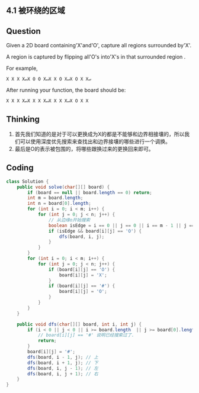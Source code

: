 ## 4.1 被环绕的区域

## Question

Given a 2D board containing'X'and'O', capture all regions surrounded by'X'.

A region is captured by flipping all'O's into'X's in that surrounded region .

For example,

```
X X X X↵X O O X↵X X O X↵X O X X↵
```



After running your function, the board should be:

```
X X X X↵X X X X↵X X X X↵X O X X
```



## Thinking

1. 首先我们知道的是对于可以更换成为X的都是不能够和边界相接壤的，所以我们可以使用深度优先搜索来查找出和边界接壤的哪些进行一个调换。
2. 最后是O的表示被包围的，将哪些跟换过来的更换回来即可。



## Coding

```java
class Solution {
    public void solve(char[][] board) {
        if (board == null || board.length == 0) return;
        int m = board.length;
        int n = board[0].length;
        for (int i = 0; i < m; i++) {
            for (int j = 0; j < n; j++) {
                // 从边缘o开始搜索
                boolean isEdge = i == 0 || j == 0 || i == m - 1 || j == n - 1;
                if (isEdge && board[i][j] == 'O') {
                    dfs(board, i, j);
                }
            }
        }
        for (int i = 0; i < m; i++) {
            for (int j = 0; j < n; j++) {
                if (board[i][j] == 'O') {
                    board[i][j] = 'X';
                }
                if (board[i][j] == '#') {
                    board[i][j] = 'O';
                }
            }
        }
    }

    public void dfs(char[][] board, int i, int j) {
        if (i < 0 || j < 0 || i >= board.length  || j >= board[0].length || board[i][j] == 'X' || board[i][j] == '#') {
            // board[i][j] == '#' 说明已经搜索过了. 
            return;
        }
        board[i][j] = '#';
        dfs(board, i - 1, j); // 上
        dfs(board, i + 1, j); // 下
        dfs(board, i, j - 1); // 左
        dfs(board, i, j + 1); // 右
    }
}
```

